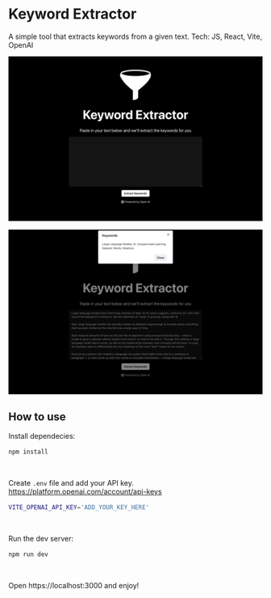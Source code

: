 # Keyword Extractor

A simple tool that extracts keywords from a given text.
Tech: JS, React, Vite, OpenAI

![homepage screenshot](/homepage.png)

![keywords screenshot](/keywords.png)

## How to use

Install dependecies:

```bash
npm install
```

<br>

Create `.env` file and add your API key.
https://platform.openai.com/account/api-keys

```bash
VITE_OPENAI_API_KEY='ADD_YOUR_KEY_HERE'
```

<br>

Run the dev server:

```bash
npm run dev
```

<br>

Open https://localhost:3000 and enjoy!
